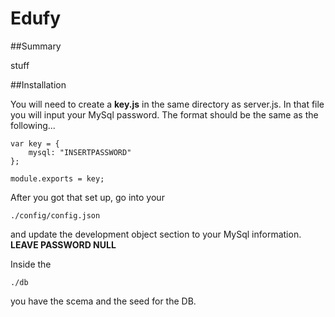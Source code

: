 # Edufy

##Summary

stuff

##Installation

You will need to create a **key.js** in the same directory as server.js. In that file you will input your MySql password. The format should be the same as the following...

```
var key = {
	mysql: "INSERTPASSWORD"
};

module.exports = key;
```

After you got that set up, go into your
```
./config/config.json
```

and update the development object section to your MySql information. **LEAVE PASSWORD NULL**

Inside the
```
./db
```
you have the scema and the seed for the DB.

